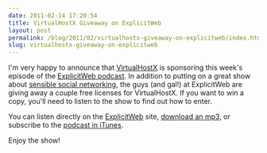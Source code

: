 ```yaml
---
date: 2011-02-14 17:20:54
title: VirtualHostX Giveaway on ExplicitWeb
layout: post
permalink: /blog/2011/02/virtualhostx-giveaway-on-explicitweb/index.html
slug: virtualhostx-giveaway-on-explicitweb
---
```

I'm very happy to announce that [VirtualHostX](http://clickontyler.com/virtualhostx/) is sponsoring this week's episode of the [ExplicitWeb podcast](http://explicitweb.co.uk/). In addition to putting on a great show about [sensible social networking](http://explicitweb.co.uk/post/3291134670/season-2-episode-3-direct-link-sensible-social), the guys (and gal!) at ExplicitWeb are giving away a couple free licenses for VirtualHostX. If you want to win a copy, you'll need to listen to the show to find out how to enter.

You can listen directly on the [ExplicitWeb](http://explicitweb.co.uk/post/3291134670/season-2-episode-3-direct-link-sensible-social) site, [download an mp3](http://media.explicitweb.co.uk/seasons/2/ExplicitWeb_S02E03.mp3), or subscribe to the [podcast in iTunes](http://www.itunes.com/podcast?id=361101338).

Enjoy the show!